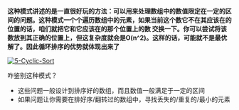 **这种模式讲述的是一直很好玩的方法：可以用来处理数组中的数值限定在一定的区间的问题。这种模式一个个遍历数组中的元素，如果当前这个数它不在其应该在的位置的话，咱们就把它和它应该在的那个位置上的数
交换一下。你可以尝试将该数放到其正确的位置上，但这复杂度就会是O(n^2)。这样的话，可能就不是最优解了。因此循环排序的优势就体现出来了**

<a href="https://ibb.co/PD9kgnm"><img src="https://i.ibb.co/sW67qGm/5-Cyclic-Sort.jpg" alt="5-Cyclic-Sort" border="0"></a>

咋鉴别这种模式？

* 这些问题一般设计到排序好的数组，而且数值一般满足于一定的区间
* 如果问题让你需要在排好序/翻转过的数组中，寻找丢失的/重复的/最小的元素
